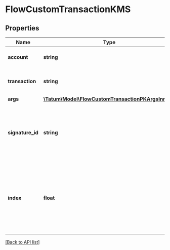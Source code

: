 # FlowCustomTransactionKMS

## Properties

Name | Type | Description | Notes
------------ | ------------- | ------------- | -------------
**account** | **string** | Blockchain account to send from |
**transaction** | **string** | Transaction string to send to the chain. |
**args** | [**\Tatum\Model\FlowCustomTransactionPKArgsInner[]**](FlowCustomTransactionPKArgsInner.md) |  |
**signature_id** | **string** | Identifier of the secret associated in signing application. Secret, or signature Id must be present. |
**index** | **float** | If signatureId is mnemonic-based, this is the index to the specific address from that mnemonic. | [optional]

[[Back to API list]](../../README.md#api-endpoints)
